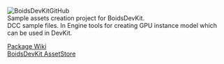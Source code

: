 ![BoidsDevKitGitHub](https://github.com/HuaMuLanChina/BoidsDevKit/wiki/Images/BoidsDevKitGitHub.png)  
Sample assets creation project for BoidsDevKit.  
DCC sample files. In Engine tools for creating GPU instance model which can be used in DevKit.  

[Package Wiki](https://github.com/HuaMuLanChina/BoidsDevKit/wiki)  
[BoidsDevKit AssetStore](https://www.assetstore.unity3d.com/#!/content/137916#)  